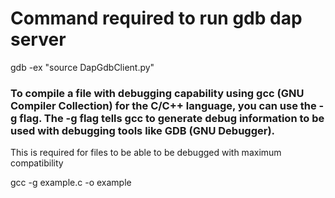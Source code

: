 # Command required to run gdb dap server

gdb -ex "source DapGdbClient.py"

### To compile a file with debugging capability using gcc (GNU Compiler Collection) for the C/C++ language, you can use the -g flag. The -g flag tells gcc to generate debug information to be used with debugging tools like GDB (GNU Debugger).

This is required for files to be able to be debugged with maximum compatibility

gcc -g example.c -o example
